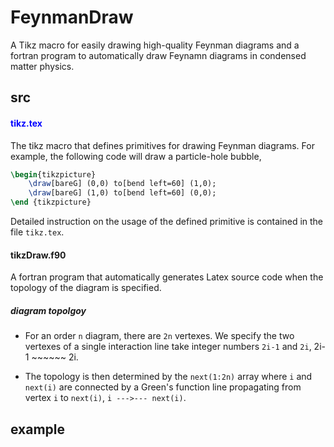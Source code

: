 # FeynmanDraw
A Tikz macro for easily drawing high-quality Feynman diagrams and a fortran program to automatically draw Feynamn diagrams in condensed matter physics.


## src
#### <font color=blue> tikz.tex </font>
The tikz macro that defines primitives for drawing Feynman diagrams. For example, the following code will draw a particle-hole bubble,

```latex
\begin{tikzpicture}
    \draw[bareG] (0,0) to[bend left=60] (1,0);
    \draw[bareG] (1,0) to[bend left=60] (0,0);
\end {tikzpicture}
```
Detailed instruction on the usage of the defined primitive is contained in the file `tikz.tex`.

#### tikzDraw.f90
A fortran program that automatically generates Latex source code when the topology of the diagram is specified.

##### diagram topolgoy
* For an order `n` diagram, there are `2n` vertexes. We specify the two vertexes of a single interaction line take integer numbers `2i-1` and `2i`,  2i-1 ~~~~~~ 2i.

* The topology is then determined by the `next(1:2n)` array where `i` and `next(i)` are connected by a Green's function line propagating from vertex `i` to `next(i)`, `i --->--- next(i)`.

## example



